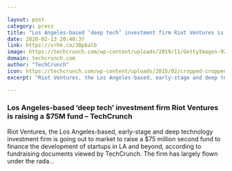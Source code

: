 ```yaml
---

layout: post
category: press
title: "Los Angeles-based ‘deep tech’ investment firm Riot Ventures is raising a $75M fund"
date: 2020-02-13 20:40:37
link: https://vrhk.co/38p6alb
image: https://techcrunch.com/wp-content/uploads/2019/11/GettyImages-924555482.jpg?w=600
domain: techcrunch.com
author: "TechCrunch"
icon: https://techcrunch.com/wp-content/uploads/2015/02/cropped-cropped-favicon-gradient.png?w=180
excerpt: "Riot Ventures, the Los Angeles-based, early-stage and deep technology investment firm is going out to market to raise a $75 million second fund to finance the development of startups in LA and beyond, according to fundraising documents viewed by TechCrunch. The firm has largely flown under the rada…"

---
```


### Los Angeles-based ‘deep tech’ investment firm Riot Ventures is raising a $75M fund – TechCrunch

Riot Ventures, the Los Angeles-based, early-stage and deep technology investment firm is going out to market to raise a $75 million second fund to finance the development of startups in LA and beyond, according to fundraising documents viewed by TechCrunch. The firm has largely flown under the rada…